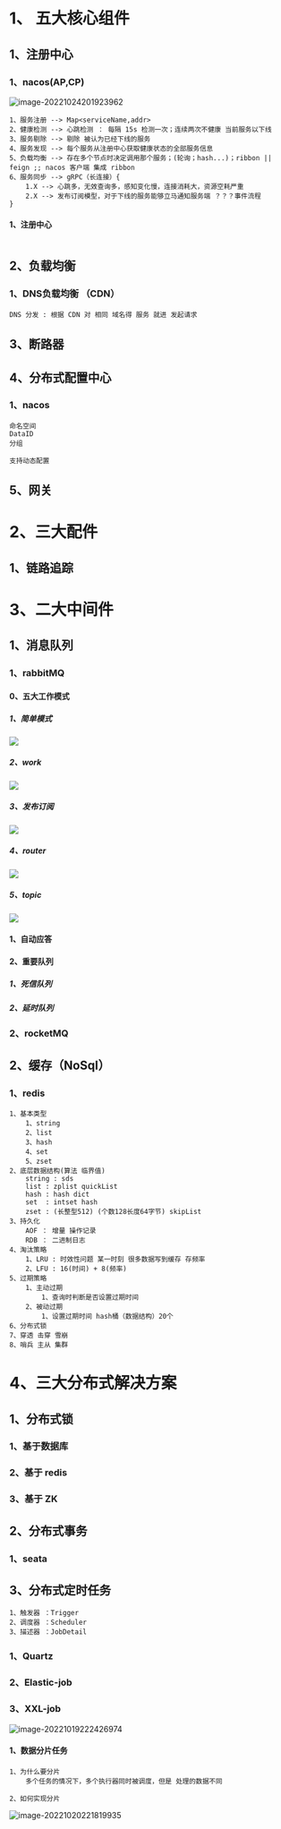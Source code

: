 # 1、 五大核心组件

## 1、注册中心

### 1、nacos(AP,CP)

![image-20221024201923962](C:\Users\CSB7D0\Desktop\mca\typroImage\image-20221024201923962.png)

~~~
1、服务注册 --> Map<serviceName,addr>
2、健康检测 --> 心跳检测 ： 每隔 15s 检测一次；连续两次不健康 当前服务以下线
3、服务剔除 --> 剔除 被认为已经下线的服务
4、服务发现 --> 每个服务从注册中心获取健康状态的全部服务信息
5、负载均衡 --> 存在多个节点时决定调用那个服务；(轮询；hash...)；ribbon || feign ;; nacos 客户端 集成 ribbon
6、服务同步 --> gRPC（长连接）{
	1.X --> 心跳多，无效查询多，感知变化慢，连接消耗大，资源空耗严重
	2.X --> 发布订阅模型，对于下线的服务能够立马通知服务端 ？？？事件流程
}

~~~

#### 1、注册中心

~~~

~~~



## 2、负载均衡

### 1、DNS负载均衡 （CDN）

~~~
DNS 分发 : 根据 CDN 对 相同 域名得 服务 就进 发起请求
~~~



## 3、断路器

## 4、分布式配置中心

### 1、nacos

~~~
命名空间 
DataID
分组

支持动态配置
~~~



## 5、网关

# 2、三大配件

## 1、链路追踪

# 3、二大中间件

## 1、消息队列

### 1、rabbitMQ

#### 0、五大工作模式

##### 1、简单模式

![](C:\Users\CSB7D0\Desktop\mca\typroImage\image-20220908220701466.png)

##### 2、work

![](C:\Users\CSB7D0\Desktop\mca\typroImage\image-20220908220713926.png)

##### 3、发布订阅

![](C:\Users\CSB7D0\Desktop\mca\typroImage\image-20220908220731749.png)

##### 4、router

![](C:\Users\CSB7D0\Desktop\mca\typroImage\image-20220908220745566.png)

##### 5、topic

![](C:\Users\CSB7D0\Desktop\mca\typroImage\image-20220908220802767.png)

#### 1、自动应答

#### 2、重要队列

##### 1、死信队列

##### 2、延时队列

### 2、rocketMQ

## 2、缓存（NoSql）

### 1、redis

~~~
1、基本类型
	1、string
	2、list
	3、hash
	4、set
	5、zset
2、底层数据结构(算法 临界值)
	string : sds
	list : zplist quickList
	hash : hash dict
	set  : intset hash
	zset : (长整型512) (个数128长度64字节) skipList
3、持久化
	AOF ： 增量 操作记录
	RDB ： 二进制日志 
4、淘汰策略
	1、LRU : 时效性问题 某一时刻 很多数据写到缓存 存频率
	2、LFU : 16(时间) + 8(频率)
5、过期策略
	1、主动过期
		1、查询时判断是否设置过期时间
	2、被动过期
		1、设置过期时间 hash桶（数据结构）20个 
6、分布式锁
7、穿透 击穿 雪崩
8、哨兵 主从 集群
~~~



# 4、三大分布式解决方案

## 1、分布式锁

### 1、基于数据库

### 2、基于 redis

### 3、基于 ZK

## 2、分布式事务

### 1、seata

## 3、分布式定时任务

~~~
1、触发器 ：Trigger
2、调度器 ：Scheduler
3、描述器 ：JobDetail
~~~

### 1、Quartz

### 2、Elastic-job

### 3、XXL-job

![image-20221019222426974](C:\Users\CSB7D0\Desktop\mca\typroImage\image-20221019222426974.png)

#### 1、数据分片任务

~~~
1、为什么要分片
	多个任务的情况下，多个执行器同时被调度，但是 处理的数据不同

2、如何实现分片
~~~

![image-20221020221819935](C:\Users\CSB7D0\Desktop\mca\typroImage\image-20221020221819935.png)